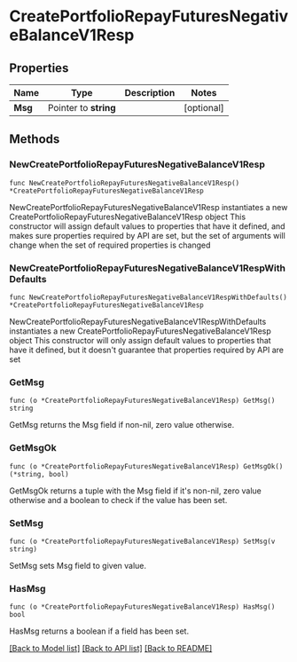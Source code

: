 # CreatePortfolioRepayFuturesNegativeBalanceV1Resp

## Properties

Name | Type | Description | Notes
------------ | ------------- | ------------- | -------------
**Msg** | Pointer to **string** |  | [optional] 

## Methods

### NewCreatePortfolioRepayFuturesNegativeBalanceV1Resp

`func NewCreatePortfolioRepayFuturesNegativeBalanceV1Resp() *CreatePortfolioRepayFuturesNegativeBalanceV1Resp`

NewCreatePortfolioRepayFuturesNegativeBalanceV1Resp instantiates a new CreatePortfolioRepayFuturesNegativeBalanceV1Resp object
This constructor will assign default values to properties that have it defined,
and makes sure properties required by API are set, but the set of arguments
will change when the set of required properties is changed

### NewCreatePortfolioRepayFuturesNegativeBalanceV1RespWithDefaults

`func NewCreatePortfolioRepayFuturesNegativeBalanceV1RespWithDefaults() *CreatePortfolioRepayFuturesNegativeBalanceV1Resp`

NewCreatePortfolioRepayFuturesNegativeBalanceV1RespWithDefaults instantiates a new CreatePortfolioRepayFuturesNegativeBalanceV1Resp object
This constructor will only assign default values to properties that have it defined,
but it doesn't guarantee that properties required by API are set

### GetMsg

`func (o *CreatePortfolioRepayFuturesNegativeBalanceV1Resp) GetMsg() string`

GetMsg returns the Msg field if non-nil, zero value otherwise.

### GetMsgOk

`func (o *CreatePortfolioRepayFuturesNegativeBalanceV1Resp) GetMsgOk() (*string, bool)`

GetMsgOk returns a tuple with the Msg field if it's non-nil, zero value otherwise
and a boolean to check if the value has been set.

### SetMsg

`func (o *CreatePortfolioRepayFuturesNegativeBalanceV1Resp) SetMsg(v string)`

SetMsg sets Msg field to given value.

### HasMsg

`func (o *CreatePortfolioRepayFuturesNegativeBalanceV1Resp) HasMsg() bool`

HasMsg returns a boolean if a field has been set.


[[Back to Model list]](../README.md#documentation-for-models) [[Back to API list]](../README.md#documentation-for-api-endpoints) [[Back to README]](../README.md)


